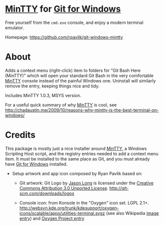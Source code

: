 # [MinTTY][] for [Git for Windows][]
Free yourself from the `cmd.exe` console, and enjoy a modern terminal emulator.

Homepage: <https://github.com/rpavlik/git-windows-mintty>

# About
Adds a context menu (right-click) item to folders for "Git Bash Here (MinTTY)" which will open your standard Git Bash in the very comfortable [MinTTY][] console instead of the painful Windows one. Uninstall will similarly remove the entry, keeping things nice and tidy.

Includes MinTTY 1.0.3, MSYS version.

For a useful quick summary of why [MinTTY][] is cool, see <http://chadaustin.me/2009/10/reasons-why-mintty-is-the-best-terminal-on-windows/>

# Credits

This package is mostly just a nice installer around [MinTTY][], a Windows Scripting Host script, and the registry entries needed to add a context menu item. It must be installed to the same place as Git, and you must already have [Git for Windows][] installed.


- Setup artwork and app icon composed by Ryan Pavlik based on:

    - Git artwork: Git Logo by [Jason Long][] is licensed under the [Creative Commons Attribution 3.0 Unported License](http://creativecommons.org/licenses/by/3.0/). <http://git-scm.com/downloads/logos>

    - Console icon: from Konsole in the "Oxygen" icon set. LGPL 2.1+. <http://websvn.kde.org/trunk/kdesupport/oxygen-icons/scalable/apps/utilities-terminal.svgz> (see also Wikipedia [image entry][wikipediakonsole]) and [Oxygen Project entry][oxyproj]

	
[Git for Windows]: http://msysgit.github.com/
[MinTTY]: http://code.google.com/p/mintty/
[Jason Long]: http://twitter.com/jasonlong
[wikipediakonsole]:http://en.wikipedia.org/wiki/File:Konsole_icon.svg
[oxyproj]:http://en.wikipedia.org/wiki/Oxygen_Project